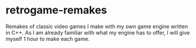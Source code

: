 # retrogame-remakes
Remakes of classic video games I make with my own game engine written in C++. 
As I am already familiar with what my engine has to offer, I will give myself 1 hour to make each game.
